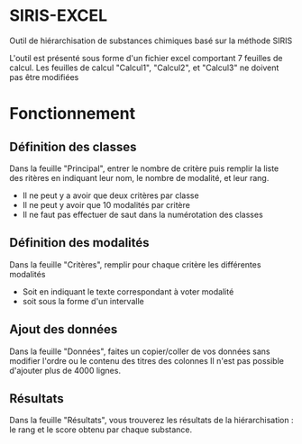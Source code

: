 # SIRIS-EXCEL
Outil de hiérarchisation de substances chimiques basé sur la méthode SIRIS

L'outil est présenté sous forme d'un fichier excel comportant 7 feuilles de calcul.
Les feuilles de calcul "Calcul1", "Calcul2", et "Calcul3" ne doivent pas être modifiées

# Fonctionnement
## Définition des classes
Dans la feuille "Principal", entrer le nombre de critère puis remplir la liste des ritères en indiquant leur nom, le nombre de modalité, et leur rang.
* Il ne peut y a avoir que deux critères par classe
* Il ne peut y avoir que 10 modalités par critère
* Il ne faut pas effectuer de saut dans la numérotation des classes

## Définition des modalités
Dans la feuille "Critères", remplir pour chaque critère les différentes modalités
* Soit en indiquant le texte correspondant à voter modalité
* soit sous la forme d'un intervalle 

## Ajout des données
Dans la feuille "Données", faites un copier/coller de vos données sans modifier l'ordre ou le contenu des titres des colonnes
Il n'est pas possible d'ajouter plus de 4000 lignes.

## Résultats
Dans la feuille "Résultats", vous trouverez les résultats de la hiérarchisation : le rang et le score obtenu par chaque substance.
